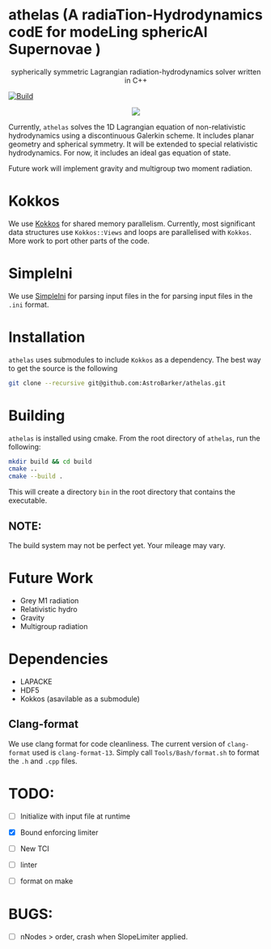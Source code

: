 # athelas (A radiaTion-Hydrodynamics codE for modeLing sphericAl Supernovae )

<p align="center">sypherically symmetric Lagrangian radiation-hydrodynamics solver written in C++ </p>

[![Build](https://github.com/AstroBarker/athelas/actions/workflows/cmake.yml/badge.svg)](https://github.com/AstroBarker/athelas/actions/workflows/cmake.yml)
<p align="center">
<a href="./LICENSE"><img src="https://img.shields.io/badge/license-GPL-blue.svg"></a>
</p>

Currently, `athelas` solves the 1D Lagrangian equation of non-relativistic hydrodynamics using a discontinuous Galerkin scheme. It includes planar geometry and spherical symmetry.
It will be extended to special relativistic hydrodynamics.
For now, it includes an ideal gas equation of state.

Future work will implement gravity and multigroup two moment radiation.

# Kokkos
We use [Kokkos](https://github.com/kokkos) for shared memory parallelism. 
Currently, most significant data structures use `Kokkos::Views` and loops are parallelised with `Kokkos`.
More work to port other parts of the code.

# SimpleIni
We use [SimpleIni](https://github.com/brofield/simpleini) for parsing input files in the for parsing input files in the `.ini` format.

# Installation
`athelas` uses submodules to include `Kokkos` as a dependency. 
The best way to get the source is the following 
```sh
git clone --recursive git@github.com:AstroBarker/athelas.git
```

# Building
`athelas` is installed using cmake. From the root directory of `athelas`, run the following:

```sh
mkdir build && cd build
cmake ..
cmake --build .
```

This will create a directory `bin` in the root directory that contains the executable.

## NOTE: 
The build system may not be perfect yet. Your mileage may vary.


# Future Work

- Grey M1 radiation
- Relativistic hydro
- Gravity
- Multigroup radiation

# Dependencies
* LAPACKE
* HDF5
* Kokkos (asavilable as a submodule)


## Clang-format

We use clang format for code cleanliness. 
The current version of `clang-format` used is `clang-format-13`.
Simply call `Tools/Bash/format.sh` to format the `.h` and `.cpp` files.

# TODO:
 - [ ] Initialize with input file at runtime
 - [x] Bound enforcing limiter
 - [ ] New TCI
 - [ ] linter
 - [ ] format on make


# BUGS: 
- [ ] nNodes > order, crash when SlopeLimiter applied.
